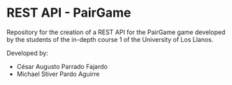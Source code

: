 # REST API - PairGame
Repository for the creation of a REST API for the PairGame game developed by the students of the in-depth course 1 of the University of Los Llanos.

Developed by:

* César Augusto Parrado Fajardo
* Michael Stiver Pardo Aguirre
